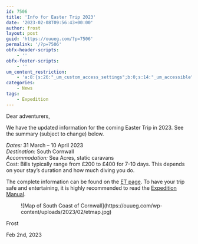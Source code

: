 ```yaml
---
id: 7506
title: 'Info for Easter Trip 2023'
date: '2023-02-08T09:56:43+00:00'
author: frost
layout: post
guid: 'https://ouueg.com/?p=7506'
permalink: '/?p=7506'
obfx-header-scripts:
    - ''
obfx-footer-scripts:
    - ''
um_content_restriction:
    - 'a:8:{s:26:"_um_custom_access_settings";b:0;s:14:"_um_accessible";i:0;s:28:"_um_access_hide_from_queries";b:0;s:19:"_um_noaccess_action";i:0;s:30:"_um_restrict_by_custom_message";i:0;s:27:"_um_restrict_custom_message";s:0:"";s:19:"_um_access_redirect";i:0;s:23:"_um_access_redirect_url";s:0:"";}'
categories:
    - News
tags:
    - Expedition
---
```


Dear adventurers,

We have the updated information for the coming Easter Trip in 2023. See the summary (subject to change) below.

*Dates:* 31 March – 10 April 2023  
*Destination:* South Cornwall  
*Accommodation:* Sea Acres, static caravans  
Cost: Bills typically range from £200 to £400 for 7-10 days. This depends on your stay’s duration and how much diving you do.

The complete information can be found on the [ET page](https://ouueg.com/diving/easter-trip/). To have your trip safe and entertaining, it is highly recommended to read the [Expedition Manual](https://ouueg.com/diving/easter-trip/).

<figure class="wp-block-image size-full">![Map of South Coast of Cornwall](https://ouueg.com/wp-content/uploads/2023/02/etmap.jpg)</figure>Frost

Feb 2nd, 2023